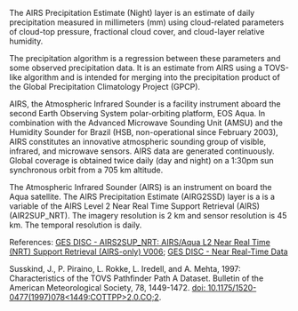 The AIRS Precipitation Estimate (Night) layer is an estimate of daily precipitation measured in millimeters (mm) using cloud-related parameters of cloud-top pressure, fractional cloud cover, and cloud-layer relative humidity.

The precipitation algorithm is a regression between these parameters and some observed precipitation data. It is an estimate from AIRS using a TOVS-like algorithm and is intended for merging into the precipitation product of the Global Precipitation Climatology Project (GPCP).

AIRS, the Atmospheric Infrared Sounder is a facility instrument aboard the second Earth Observing System polar-orbiting platform, EOS Aqua. In combination with the Advanced Microwave Sounding Unit (AMSU) and the Humidity Sounder for Brazil (HSB, non-operational since February 2003), AIRS constitutes an innovative atmospheric sounding group of visible, infrared, and microwave sensors. AIRS data are generated continuously. Global coverage is obtained twice daily (day and night) on a 1:30pm sun synchronous orbit from a 705 km altitude.

The Atmospheric Infrared Sounder (AIRS) is an instrument on board the Aqua satellite. The AIRS Precipitation Estimate (AIRG2SSD) layer is a is a variable of the AIRS Level 2 Near Real Time Support Retrieval (AIRS) (AIR2SUP_NRT). The imagery resolution is 2 km and sensor resolution is 45 km. The temporal resolution is daily.

References: [GES DISC - AIRS2SUP_NRT: AIRS/Aqua L2 Near Real Time (NRT) Support Retrieval (AIRS-only) V006](https://disc.gsfc.nasa.gov/datasets/AIRS2SUP_NRT_V006/summary?AIRS2SUP_NRT); [GES DISC - Near Real-Time Data](https://disc.gsfc.nasa.gov/information/glossary/5810f92b698c14087bab4c5f/near-real-time-data?page=1)

Susskind, J., P. Piraino, L. Rokke, L. Iredell, and A. Mehta, 1997: Characteristics of the TOVS Pathfinder Path A Dataset. Bulletin of the American Meteorological Society, 78, 1449-1472. [doi:  10.1175/1520-0477(1997)078<1449:COTTPP>2.0.CO;2](https://doi.org/10.1175%2F1520-0477%281997%29078%3C1449%3ACOTTPP%3E2.0.CO%3B2).
